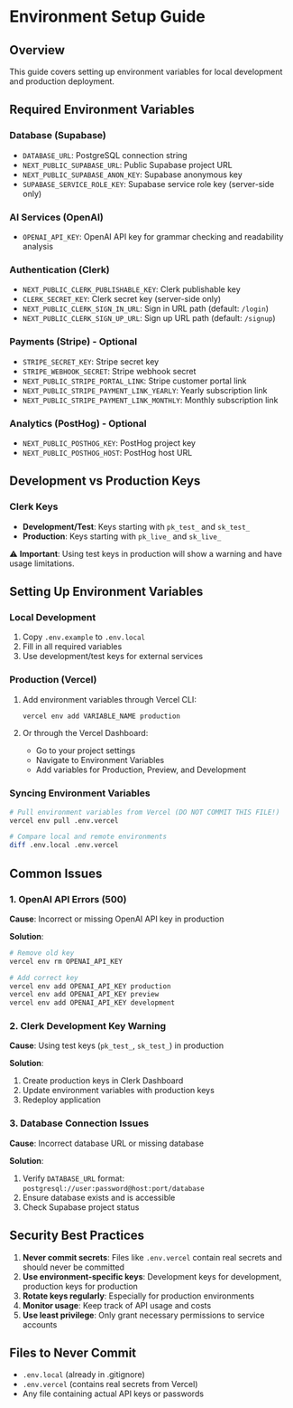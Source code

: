 # Environment Setup Guide

## Overview

This guide covers setting up environment variables for local development and production deployment.

## Required Environment Variables

### Database (Supabase)
- `DATABASE_URL`: PostgreSQL connection string
- `NEXT_PUBLIC_SUPABASE_URL`: Public Supabase project URL
- `NEXT_PUBLIC_SUPABASE_ANON_KEY`: Supabase anonymous key
- `SUPABASE_SERVICE_ROLE_KEY`: Supabase service role key (server-side only)

### AI Services (OpenAI)
- `OPENAI_API_KEY`: OpenAI API key for grammar checking and readability analysis

### Authentication (Clerk)
- `NEXT_PUBLIC_CLERK_PUBLISHABLE_KEY`: Clerk publishable key
- `CLERK_SECRET_KEY`: Clerk secret key (server-side only)
- `NEXT_PUBLIC_CLERK_SIGN_IN_URL`: Sign in URL path (default: `/login`)
- `NEXT_PUBLIC_CLERK_SIGN_UP_URL`: Sign up URL path (default: `/signup`)

### Payments (Stripe) - Optional
- `STRIPE_SECRET_KEY`: Stripe secret key
- `STRIPE_WEBHOOK_SECRET`: Stripe webhook secret
- `NEXT_PUBLIC_STRIPE_PORTAL_LINK`: Stripe customer portal link
- `NEXT_PUBLIC_STRIPE_PAYMENT_LINK_YEARLY`: Yearly subscription link
- `NEXT_PUBLIC_STRIPE_PAYMENT_LINK_MONTHLY`: Monthly subscription link

### Analytics (PostHog) - Optional
- `NEXT_PUBLIC_POSTHOG_KEY`: PostHog project key
- `NEXT_PUBLIC_POSTHOG_HOST`: PostHog host URL

## Development vs Production Keys

### Clerk Keys
- **Development/Test**: Keys starting with `pk_test_` and `sk_test_`
- **Production**: Keys starting with `pk_live_` and `sk_live_`

⚠️ **Important**: Using test keys in production will show a warning and have usage limitations.

## Setting Up Environment Variables

### Local Development
1. Copy `.env.example` to `.env.local`
2. Fill in all required variables
3. Use development/test keys for external services

### Production (Vercel)
1. Add environment variables through Vercel CLI:
   ```bash
   vercel env add VARIABLE_NAME production
   ```

2. Or through the Vercel Dashboard:
   - Go to your project settings
   - Navigate to Environment Variables
   - Add variables for Production, Preview, and Development

### Syncing Environment Variables
```bash
# Pull environment variables from Vercel (DO NOT COMMIT THIS FILE!)
vercel env pull .env.vercel

# Compare local and remote environments
diff .env.local .env.vercel
```

## Common Issues

### 1. OpenAI API Errors (500)
**Cause**: Incorrect or missing OpenAI API key in production

**Solution**:
```bash
# Remove old key
vercel env rm OPENAI_API_KEY

# Add correct key
vercel env add OPENAI_API_KEY production
vercel env add OPENAI_API_KEY preview
vercel env add OPENAI_API_KEY development
```

### 2. Clerk Development Key Warning
**Cause**: Using test keys (`pk_test_`, `sk_test_`) in production

**Solution**:
1. Create production keys in Clerk Dashboard
2. Update environment variables with production keys
3. Redeploy application

### 3. Database Connection Issues
**Cause**: Incorrect database URL or missing database

**Solution**:
1. Verify `DATABASE_URL` format: `postgresql://user:password@host:port/database`
2. Ensure database exists and is accessible
3. Check Supabase project status

## Security Best Practices

1. **Never commit secrets**: Files like `.env.vercel` contain real secrets and should never be committed
2. **Use environment-specific keys**: Development keys for development, production keys for production
3. **Rotate keys regularly**: Especially for production environments
4. **Monitor usage**: Keep track of API usage and costs
5. **Use least privilege**: Only grant necessary permissions to service accounts

## Files to Never Commit
- `.env.local` (already in .gitignore)
- `.env.vercel` (contains real secrets from Vercel)
- Any file containing actual API keys or passwords 